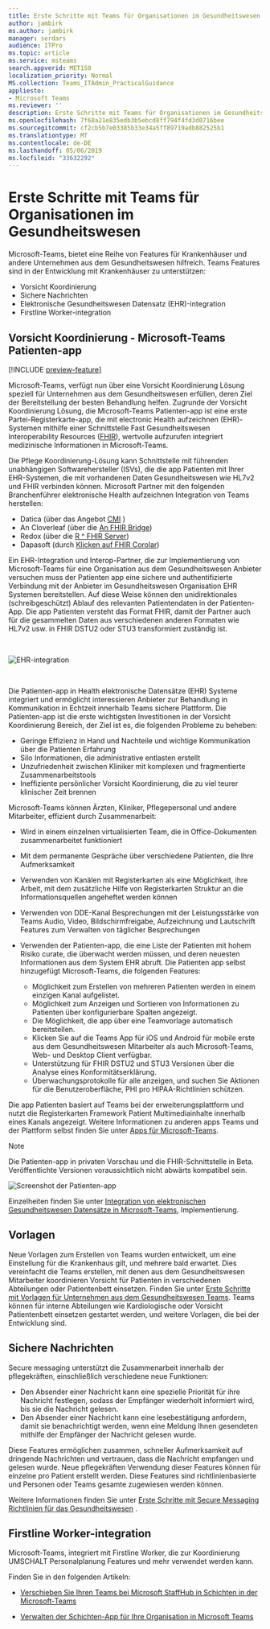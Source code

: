 ```yaml
---
title: Erste Schritte mit Teams für Organisationen im Gesundheitswesen
author: jambirk
ms.author: jambirk
manager: serdars
audience: ITPro
ms.topic: article
ms.service: msteams
search.appverid: MET150
localization_priority: Normal
MS.collection: Teams_ITAdmin_PracticalGuidance
appliesto:
- Microsoft Teams
ms.reviewer: ''
description: Erste Schritte mit Teams für Organisationen im Gesundheitswesen
ms.openlocfilehash: 7f68a21e835edb3b5ebcd8ff794f4fd3d0716bee
ms.sourcegitcommit: cf2cb5b7e03385b33e34a5ff89719adb882525b1
ms.translationtype: MT
ms.contentlocale: de-DE
ms.lasthandoff: 05/06/2019
ms.locfileid: "33632292"
---
```

# <a name="get-started-with-teams-for-healthcare-organizations"></a>Erste Schritte mit Teams für Organisationen im Gesundheitswesen

Microsoft-Teams, bietet eine Reihe von Features für Krankenhäuser und andere Unternehmen aus dem Gesundheitswesen hilfreich. Teams Features sind in der Entwicklung mit Krankenhäuser zu unterstützen:

- Vorsicht Koordinierung
- Sichere Nachrichten
- Elektronische Gesundheitswesen Datensatz (EHR)-integration
- Firstline Worker-integration

## <a name="care-coordination---microsoft-teams-patients-app"></a>Vorsicht Koordinierung - Microsoft-Teams Patienten-app

[!INCLUDE [preview-feature](../../includes/preview-feature.md)]

Microsoft-Teams, verfügt nun über eine Vorsicht Koordinierung Lösung speziell für Unternehmen aus dem Gesundheitswesen erfüllen, deren Ziel der Bereitstellung der besten Behandlung helfen. Zugrunde der Vorsicht Koordinierung Lösung, die Microsoft-Teams Patienten-app ist eine erste Partei-Registerkarte-app, die mit electronic Health aufzeichnen (EHR)-Systemen mithilfe einer Schnittstelle Fast Gesundheitswesen Interoperability Resources ([FHIR](https://www.hl7.org/fhir/)), wertvolle aufzurufen integriert medizinische Informationen in Microsoft-Teams.  

Die Pflege Koordinierung-Lösung kann Schnittstelle mit führenden unabhängigen Softwarehersteller (ISVs), die die app Patienten mit Ihrer EHR-Systemen, die mit vorhandenen Daten Gesundheitswesen wie HL7v2 und FHIR verbinden können. Microsoft Partner mit den folgenden Branchenführer elektronische Health aufzeichnen Integration von Teams herstellen:

- Datica (über das Angebot [CMI](https://datica.com/compliant-managed-integration/) )
- An Cloverleaf (über die [An FHIR Bridge](https://pages.infor.com/hcl-infor-fhir-bridge-brochure.html))
- Redox (über die [R ^ FHIR Server](https://www.redoxengine.com/fhir/))
- Dapasoft (durch [Klicken auf FHIR Corolar](https://www.dapasoft.com/corolar-fhir-server-for-microsoft-teams/))

Ein EHR-Integration und Interop-Partner, die zur Implementierung von Microsoft-Teams für eine Organisation aus dem Gesundheitswesen Anbieter versuchen muss der Patienten app eine sichere und authentifizierte Verbindung mit der Anbieter im Gesundheitswesen Organisation EHR Systemen bereitstellen. Auf diese Weise können den unidirektionales (schreibgeschützt) Ablauf des relevanten Patientendaten in der Patienten-App. Die app Patienten versteht das Format FHIR, damit der Partner auch für die gesammelten Daten aus verschiedenen anderen Formaten wie HL7v2 usw. in FHIR DSTU2 oder STU3 transformiert zuständig ist.

<br>

![EHR-integration](../../media/ehr-1.png)

<br>

Die Patienten-app in Health elektronische Datensätze (EHR) Systeme integriert und ermöglicht interessieren Anbieter zur Behandlung in Kommunikation in Echtzeit innerhalb Teams sichere Plattform. Die Patienten-app ist die erste wichtigsten Investitionen in der Vorsicht Koordinierung Bereich, der Ziel ist es, die folgenden Probleme zu beheben:

- Geringe Effizienz in Hand und Nachteile und wichtige Kommunikation über die Patienten Erfahrung
- Silo Informationen, die administrative entlasten erstellt
- Unzufriedenheit zwischen Kliniker mit komplexen und fragmentierte Zusammenarbeitstools
- Ineffiziente persönlicher Vorsicht Koordinierung, die zu viel teurer klinischer Zeit brennen

Microsoft-Teams können Ärzten, Kliniker, Pflegepersonal und andere Mitarbeiter, effizient durch Zusammenarbeit:

- Wird in einem einzelnen virtualisierten Team, die in Office-Dokumenten zusammenarbeitet funktioniert
- Mit dem permanente Gespräche über verschiedene Patienten, die Ihre Aufmerksamkeit
- Verwenden von Kanälen mit Registerkarten als eine Möglichkeit, ihre Arbeit, mit dem zusätzliche Hilfe von Registerkarten Struktur an die Informationsquellen angeheftet werden können
- Verwenden von DDE-Kanal Besprechungen mit der Leistungsstärke von Teams Audio, Video, Bildschirmfreigabe, Aufzeichnung und Lautschrift Features zum Verwalten von täglicher Besprechungen
- Verwenden der Patienten-app, die eine Liste der Patienten mit hohem Risiko curate, die überwacht werden müssen, und deren neuesten Informationen aus dem System EHR abruft. Die Patienten app selbst hinzugefügt Microsoft-Teams, die folgenden Features:

    - Möglichkeit zum Erstellen von mehreren Patienten werden in einem einzigen Kanal aufgelistet.
    - Möglichkeit zum Anzeigen und Sortieren von Informationen zu Patienten über konfigurierbare Spalten angezeigt.
    - Die Möglichkeit, die app über eine Teamvorlage automatisch bereitstellen.
    - Klicken Sie auf die Teams App für iOS und Android für mobile erste aus dem Gesundheitswesen Mitarbeiter als auch Microsoft-Teams, Web- und Desktop Client verfügbar.
    - Unterstützung für FHIR DSTU2 und STU3 Versionen über die Analyse eines Konformitätserklärung.
    - Überwachungsprotokolle für alle anzeigen, und suchen Sie Aktionen für die Benutzeroberfläche, PHI pro HIPAA-Richtlinien schützen.

Die app Patienten basiert auf Teams bei der erweiterungsplattform und nutzt die Registerkarten Framework Patient Multimediainhalte innerhalb eines Kanals angezeigt. Weitere Informationen zu anderen apps Teams und der Plattform selbst finden Sie unter [Apps für Microsoft-Teams](/microsoftteams/platform/concepts/apps/apps-overview).  

> [!NOTE]
> Die Patienten-app in privaten Vorschau und die FHIR-Schnittstelle in Beta. Veröffentlichte Versionen voraussichtlich nicht abwärts kompatibel sein.

![Screenshot der Patienten-app](../../media/ehr-2.png)

Einzelheiten finden Sie unter [Integration von elektronischen Gesundheitswesen Datensätze in Microsoft-Teams,](patients-app.md) Implementierung.

## <a name="templates"></a>Vorlagen

Neue Vorlagen zum Erstellen von Teams wurden entwickelt, um eine Einstellung für die Krankenhaus gilt, und mehrere bald erwartet. Dies vereinfacht die Teams erstellen, mit denen aus dem Gesundheitswesen Mitarbeiter koordinieren Vorsicht für Patienten in verschiedenen Abteilungen oder Patientenbett einsetzen. Finden Sie unter [Erste Schritte mit Vorlagen für Unternehmen aus dem Gesundheitswesen Teams](healthcare-templates.md). Teams können für interne Abteilungen wie Kardiologische oder Vorsicht Patientenbett einsetzen gestartet werden, und weitere Vorlagen, die bei der Entwicklung sind.

## <a name="secure-messaging"></a>Sichere Nachrichten

Secure messaging unterstützt die Zusammenarbeit innerhalb der pflegekräften, einschließlich verschiedene neue Funktionen:

- Den Absender einer Nachricht kann eine spezielle Priorität für ihre Nachricht festlegen, sodass der Empfänger wiederholt informiert wird, bis sie die Nachricht gelesen.
- Den Absender einer Nachricht kann eine lesebestätigung anfordern, damit sie benachrichtigt werden, wenn eine Meldung Ihnen gesendeten mithilfe der Empfänger der Nachricht gelesen wurde.

Diese Features ermöglichen zusammen, schneller Aufmerksamkeit auf dringende Nachrichten und vertrauen, dass die Nachricht empfangen und gelesen wurde. Neue pflegekräften Verwendung dieser Features können für einzelne pro Patient erstellt werden. Diese Features sind richtlinienbasierte und Personen oder Teams gesamte zugewiesen werden können.

Weitere Informationen finden Sie unter [Erste Schritte mit Secure Messaging Richtlinien für das Gesundheitswesen](messaging-policies-hc.md) .

## <a name="firstline-worker-integration"></a>Firstline Worker-integration

Microsoft-Teams, integriert mit Firstline Worker, die zur Koordinierung UMSCHALT Personalplanung Features und mehr verwendet werden kann.

 Finden Sie in den folgenden Artikeln:

- [Verschieben Sie Ihren Teams bei Microsoft StaffHub in Schichten in der Microsoft-Teams](../shifts/move-staffhub-teams-to-shifts-in-teams.md)

- [Verwalten der Schichten-App für Ihre Organisation in Microsoft Teams](../shifts/manage-the-shifts-app-for-your-organization-in-teams.md)
